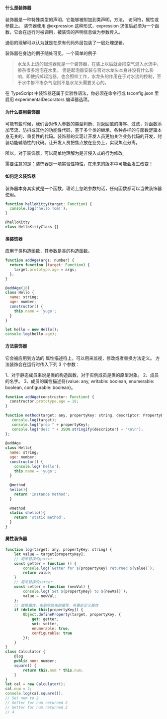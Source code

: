 #### 什么是装饰器

装饰器是一种特殊类型的声明，它能够被附加到类声明，方法， 访问符，属性或参数上。 装饰器使用 @expression 这种形式，expression 求值后必须为一个函数，它会在运行时被调用，被装饰的声明信息做为参数传入。

通俗的理解可以认为就是在原有代码外层包装了一层处理逻辑。

装饰器在身边的例子随处可见，一个简单的例子

> 水龙头上边的起泡器就是一个装饰器，在装上以后就会把空气混入水流中，掺杂很多泡泡在水里。
> 但是起泡器安装与否对水龙头本身并没有什么影响，即使拆掉起泡器，也会照样工作，水龙头的作用在于对水流的控制，至于水中掺不掺杂气泡则不是水龙头需要关心的。

在 TypeScript 中装饰器还属于实验性语法，你必须在命令行或 tsconfig.json 里启用 experimentalDecorators 编译器选项。

#### 为什么要用装饰器

可能有些时候，我们会对传入参数的类型判断、对返回值的排序、过滤，对函数添加节流、防抖或其他的功能性代码，基于多个类的继承，各种各样的与函数逻辑本身无关的、重复性的代码。装饰器的实现让开发人员更加关注业务代码的开发，封装功能辅助性的代码。让开发人员把焦点放在业务上，实现焦点分离。

所以，对于装饰器，可以简单地理解为是非侵入式的行为修改。

需要注意的是：装饰器是一项实验性特性，在未来的版本中可能会发生改变！

#### 如何定义装饰器

装饰器本身其实就是一个函数，理论上忽略参数的话，任何函数都可以当做装饰器使用。

```javascript
function helloKitty(target: Function) {
  console.log('hello Tom!');
}

@helloKitty
class HelloKittyClass {}
```

#### 类装饰器

应用于类构造函数，其参数是类的构造函数。

```javascript
function addAge(args: number) {
  return function (target: Function) {
    target.prototype.age = args;
  };
}

@addAge(18)
class Hello {
  name: string;
  age: number;
  constructor() {
    this.name = 'yugo';
  }
}

let hello = new Hello();
console.log(hello.age);
```

#### 方法装饰器

它会被应用到方法的 属性描述符上，可以用来监视，修改或者替换方法定义。
方法装饰会在运行时传入下列 3 个参数：

1、对于静态成员来说是类的构造函数，对于实例成员是类的原型对象。
2、成员的名字。
3、成员的属性描述符{value: any, writable: boolean, enumerable: boolean, configurable: boolean}。

```javascript
function addAge(constructor: Function) {
  constructor.prototype.age = 18;
}
​
function method(target: any, propertyKey: string, descriptor: PropertyDescriptor) {
   console.log(target);
   console.log("prop " + propertyKey);
   console.log("desc " + JSON.stringify(descriptor) + "\n\n");
};
​
@addAge
class Hello{
  name: string;
  age: number;
  constructor() {
    console.log('hello');
    this.name = 'yugo';
  }
​
  @method
  hello(){
    return 'instance method';
  }
​
  @method
  static shello(){
    return 'static method';
  }
}
```

#### 属性装饰器

```javascript
function log(target: any, propertyKey: string) {
    let value = target[propertyKey];
    // 用来替换的getter
    const getter = function () {
        console.log(`Getter for ${propertyKey} returned ${value}`);
        return value;
    }
    // 用来替换的setter
    const setter = function (newVal) {
        console.log(`Set ${propertyKey} to ${newVal}`);
        value = newVal;
    };
    // 替换属性，先删除原先的属性，再重新定义属性
    if (delete this[propertyKey]) {
        Object.defineProperty(target, propertyKey, {
            get: getter,
            set: setter,
            enumerable: true,
            configurable: true
        });
    }
}
class Calculator {
    @log
    public num: number;
    square() {
        return this.num * this.num;
    }
}
let cal = new Calculator();
cal.num = 2;
console.log(cal.square());
// Set num to 2
// Getter for num returned 2
// Getter for num returned 2
// 4
```
